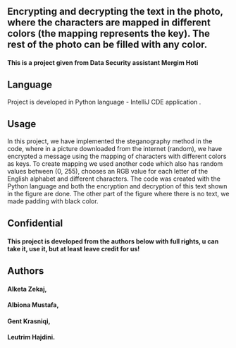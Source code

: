 ## Encrypting and decrypting the text in the photo, where the characters are mapped in different colors (the mapping represents the key). The rest of the photo can be filled with any color.

#### This is a project given from Data Security assistant Mergim Hoti

## Language

Project is developed in Python language - IntelliJ CDE application .

## Usage
In this project, we have implemented the steganography method in the code, where in a picture downloaded from the internet (random), we have encrypted a message using the mapping of characters with different colors as keys.
To create mapping we used another code which also has random values between (0, 255), chooses an RGB value for each letter of the English alphabet and different characters.
The code was created with the Python language and both the encryption and decryption of this text shown in the figure are done.
The other part of the figure where there is no text, we made padding with black color.

## Confidential

#### This project is developed from the authors below with full rights, u can take it, use it, but at least leave credit for us!

## Authors

#### Alketa Zekaj,

#### Albiona Mustafa,

#### Gent Krasniqi,

#### Leutrim Hajdini.


